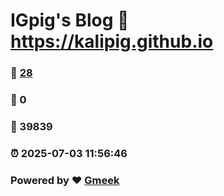# IGpig's Blog :link: https://kalipig.github.io 
### :page_facing_up: [28](https://kalipig.github.io/tag.html) 
### :speech_balloon: 0 
### :hibiscus: 39839 
### :alarm_clock: 2025-07-03 11:56:46 
### Powered by :heart: [Gmeek](https://github.com/Meekdai/Gmeek)
